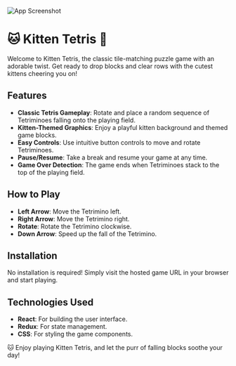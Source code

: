 ![App Screenshot](https://i.imgur.com/CZrvpyp.png)
# 🐱 Kitten Tetris 🐾

Welcome to Kitten Tetris, the classic tile-matching puzzle game with an adorable twist. Get ready to drop blocks and clear rows with the cutest kittens cheering you on!

## Features

- **Classic Tetris Gameplay**: Rotate and place a random sequence of Tetriminoes falling onto the playing field.
- **Kitten-Themed Graphics**: Enjoy a playful kitten background and themed game blocks.
- **Easy Controls**: Use intuitive button controls to move and rotate Tetriminoes.
- **Pause/Resume**: Take a break and resume your game at any time.
- **Game Over Detection**: The game ends when Tetriminoes stack to the top of the playing field.


## How to Play

- **Left Arrow**: Move the Tetrimino left.
- **Right Arrow**: Move the Tetrimino right.
- **Rotate**: Rotate the Tetrimino clockwise.
- **Down Arrow**: Speed up the fall of the Tetrimino.

## Installation

No installation is required! Simply visit the hosted game URL in your browser and start playing.

## Technologies Used

- **React**: For building the user interface.
- **Redux**: For state management.
- **CSS**: For styling the game components.



🐱 Enjoy playing Kitten Tetris, and let the purr of falling blocks soothe your day!
